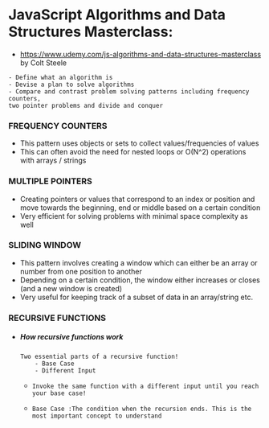 
# JavaScript Algorithms and Data Structures Masterclass: 
- https://www.udemy.com/js-algorithms-and-data-structures-masterclass by Colt Steele
```
- Define what an algorithm is
- Devise a plan to solve algorithms
- Compare and contrast problem solving patterns including frequency counters, 
two pointer problems and divide and conquer
```

### FREQUENCY COUNTERS

- This pattern uses objects or sets to collect values/frequencies of values
- This can often avoid the need for nested loops or O(N^2) operations with arrays / strings


### MULTIPLE POINTERS

- Creating pointers or values that correspond to an index or position and move towards the beginning, end or middle based on a certain condition
- Very efficient for solving problems with minimal space complexity as well

### SLIDING WINDOW


- This pattern involves creating a window which can either be an array or number from one position to another
- Depending on a certain condition, the window either increases or closes (and a new window is created)
- Very useful for keeping track of a subset of data in an array/string etc.


### RECURSIVE FUNCTIONS
- ##### How recursive functions work
    ```
    Two essential parts of a recursive function!
        - Base Case
        - Different Input
    ```
    - ```Invoke the same function with a different input until you reach your base case!```

    - ```Base Case :The condition when the recursion ends. This is the most important concept to understand```



